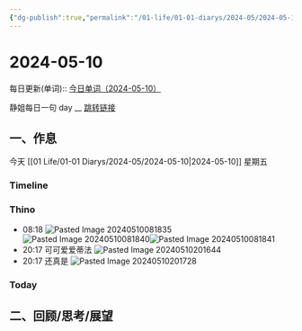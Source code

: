 ```yaml
---
{"dg-publish":true,"permalink":"/01-life/01-01-diarys/2024-05/2024-05-10/","tags":["Diary","10k原创"]}
---
```



# 2024-05-10
每日更新(单词)::
[今日单词（2024-05-10）](https://www.123pan.com/s/FckCjv-cjUUA.html)

静姐每日一句 day __
[跳转链接](https://www.123pan.com/FileView?fileId=5435933&shareKey=FckCjv-cjUUA&sharePwd=)


## 一、作息
今天 [[01 Life/01-01 Diarys/2024-05/2024-05-10\|2024-05-10]] 星期五

### Timeline

### Thino
- 08:18 ![Pasted Image 20240510081835](https://10kcos1-1306082059.cos.ap-shanghai.myqcloud.com/pic-1/202405110747254.jpeg)![Pasted Image 20240510081840](https://10kcos1-1306082059.cos.ap-shanghai.myqcloud.com/pic-1/202405110747255.jpeg)![Pasted Image 20240510081841](https://10kcos1-1306082059.cos.ap-shanghai.myqcloud.com/pic-1/202405110747257.jpeg) 
- 20:17 
	可可爱爱蒂法
	![Pasted Image 20240510201644](https://10kcos1-1306082059.cos.ap-shanghai.myqcloud.com/pic-1/202405110747258.jpeg) 
- 20:17 
	还真是
	![Pasted Image 20240510201728](https://10kcos1-1306082059.cos.ap-shanghai.myqcloud.com/pic-1/202405110747259.jpeg) 

### Today



## 二、回顾/思考/展望







